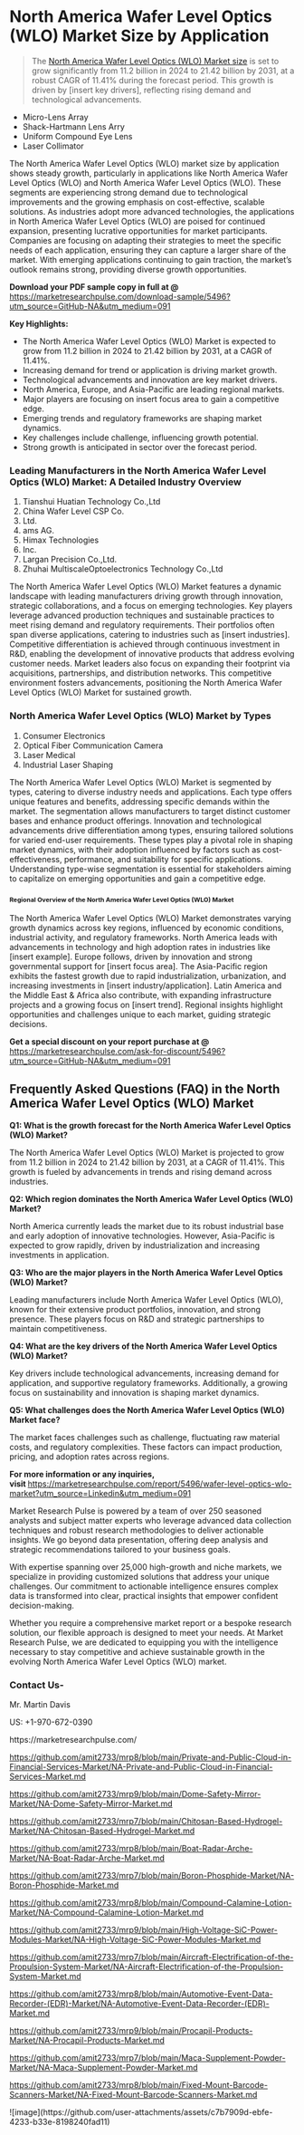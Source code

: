 <h1>North America Wafer Level Optics (WLO) Market&nbsp;Size by Application</h1><blockquote><p>The <a href="https://marketresearchpulse.com/download-sample/5496?utm_source=GitHub-NA&amp;utm_medium=091">North America Wafer Level Optics (WLO) Market size</a> is set to grow significantly from 11.2 billion in 2024 to 21.42 billion by 2031, at a robust CAGR of 11.41% during the forecast period. This growth is driven by [insert key drivers], reflecting rising demand and technological advancements.</p></blockquote><ul><li>Micro-Lens Array<li> Shack-Hartmann Lens Arry<li> Uniform Compound Eye Lens<li> Laser Collimator</li></ul><p>The North America Wafer Level Optics (WLO) market size by application shows steady growth, particularly in applications like North America Wafer Level Optics (WLO) and North America Wafer Level Optics (WLO). These segments are experiencing strong demand due to technological improvements and the growing emphasis on cost-effective, scalable solutions. As industries adopt more advanced technologies, the applications in North America Wafer Level Optics (WLO) are poised for continued expansion, presenting lucrative opportunities for market participants. Companies are focusing on adapting their strategies to meet the specific needs of each application, ensuring they can capture a larger share of the market. With emerging applications continuing to gain traction, the market’s outlook remains strong, providing diverse growth opportunities.</p><p><strong>Download your PDF sample copy in full at @ </strong><a href="https://marketresearchpulse.com/download-sample/5496?utm_source=GitHub-NA&amp;utm_medium=091">https://marketresearchpulse.com/download-sample/5496?utm_source=GitHub-NA&amp;utm_medium=091</a></p><p><strong>Key Highlights: </strong></p><ul><li>The North America Wafer Level Optics (WLO) Market is expected to grow from 11.2 billion in 2024 to 21.42 billion by 2031, at a CAGR of 11.41%.</li><li>Increasing demand for trend or application is driving market growth.</li><li>Technological advancements and innovation are key market drivers.</li><li>North America, Europe, and Asia-Pacific are leading regional markets.</li><li>Major players are focusing on insert focus area to gain a competitive edge.</li><li>Emerging trends and regulatory frameworks are shaping market dynamics.</li><li>Key challenges include challenge, influencing growth potential.</li><li>Strong growth is anticipated in sector over the forecast period.</li></ul><h3>Leading Manufacturers in the North America Wafer Level Optics (WLO) Market: A Detailed Industry Overview</h3><ol><li>Tianshui Huatian Technology Co.,Ltd</li><li>China Wafer Level CSP Co.</li><li>Ltd.</li><li>ams AG.</li><li>Himax Technologies</li><li>Inc.</li><li>Largan Precision Co.,Ltd.</li><li>Zhuhai MultiscaleOptoelectronics Technology Co.,Ltd</li></ol><div class="flex max-w-full flex-col flex-grow"><div class="min-h-8 text-message flex w-full flex-col items-end gap-2 whitespace-normal break-words [.text-message+&amp;]:mt-5" dir="auto" data-message-author-role="assistant" data-message-id="fd8432e4-4910-450d-b182-61b7bfb0a01f" data-message-model-slug="gpt-4o"><div class="flex w-full flex-col gap-1 empty:hidden first:pt-[3px]"><div class="markdown prose w-full break-words dark:prose-invert light"><p>The North America Wafer Level Optics (WLO) Market features a dynamic landscape with leading manufacturers driving growth through innovation, strategic collaborations, and a focus on emerging technologies. Key players leverage advanced production techniques and sustainable practices to meet rising demand and regulatory requirements. Their portfolios often span diverse applications, catering to industries such as [insert industries]. Competitive differentiation is achieved through continuous investment in R&amp;D, enabling the development of innovative products that address evolving customer needs. Market leaders also focus on expanding their footprint via acquisitions, partnerships, and distribution networks. This competitive environment fosters advancements, positioning the North America Wafer Level Optics (WLO) Market for sustained growth.</p></div></div></div></div><h3>North America Wafer Level Optics (WLO) Market by Types</h3><ol><li>Consumer Electronics<li> Optical Fiber Communication Camera<li> Laser Medical<li> Industrial Laser Shaping</li></ol><div class="flex max-w-full flex-col flex-grow"><div class="min-h-8 text-message flex w-full flex-col items-end gap-2 whitespace-normal break-words [.text-message+&amp;]:mt-5" dir="auto" data-message-author-role="assistant" data-message-id="084470be-0bb7-4664-bddf-5156b4f41249" data-message-model-slug="gpt-4o-mini"><div class="flex w-full flex-col gap-1 empty:hidden first:pt-[3px]"><div class="markdown prose w-full break-words dark:prose-invert light"><p>The North America Wafer Level Optics (WLO) Market is segmented by types, catering to diverse industry needs and applications. Each type offers unique features and benefits, addressing specific demands within the market. The segmentation allows manufacturers to target distinct customer bases and enhance product offerings. Innovation and technological advancements drive differentiation among types, ensuring tailored solutions for varied end-user requirements. These types play a pivotal role in shaping market dynamics, with their adoption influenced by factors such as cost-effectiveness, performance, and suitability for specific applications. Understanding type-wise segmentation is essential for stakeholders aiming to capitalize on emerging opportunities and gain a competitive edge.</p></div></div></div></div><h3><span style="font-size: 11px;">Regional Overview of the North America Wafer Level Optics (WLO) Market</span></h3><div class="flex max-w-full flex-col flex-grow"><div class="min-h-8 text-message flex w-full flex-col items-end gap-2 whitespace-normal break-words [.text-message+&amp;]:mt-5" dir="auto" data-message-author-role="assistant" data-message-id="e9038762-ce64-4e30-91c9-9bd413514231" data-message-model-slug="gpt-4o-mini"><div class="flex w-full flex-col gap-1 empty:hidden first:pt-[3px]"><div class="markdown prose w-full break-words dark:prose-invert light"><p>The North America Wafer Level Optics (WLO) Market demonstrates varying growth dynamics across key regions, influenced by economic conditions, industrial activity, and regulatory frameworks. North America leads with advancements in technology and high adoption rates in industries like [insert example]. Europe follows, driven by innovation and strong governmental support for [insert focus area]. The Asia-Pacific region exhibits the fastest growth due to rapid industrialization, urbanization, and increasing investments in [insert industry/application]. Latin America and the Middle East &amp; Africa also contribute, with expanding infrastructure projects and a growing focus on [insert trend]. Regional insights highlight opportunities and challenges unique to each market, guiding strategic decisions.</p></div></div></div></div><p><strong>Get a special discount on your report purchase at @ </strong><a href="https://marketresearchpulse.com/ask-for-discount/5496?utm_source=GitHub-NA&amp;utm_medium=091">https://marketresearchpulse.com/ask-for-discount/5496?utm_source=GitHub-NA&amp;utm_medium=091</a></p><h2>Frequently Asked Questions (FAQ) in the North America Wafer Level Optics (WLO) Market</h2><p><strong>Q1: What is the growth forecast for the North America Wafer Level Optics (WLO) Market?</strong></p><p>The North America Wafer Level Optics (WLO) Market is projected to grow from 11.2 billion in 2024 to 21.42 billion by 2031, at a CAGR of 11.41%. This growth is fueled by advancements in trends and rising demand across industries.</p><p><strong>Q2: Which region dominates the North America Wafer Level Optics (WLO) Market?</strong></p><p>North America currently leads the market due to its robust industrial base and early adoption of innovative technologies. However, Asia-Pacific is expected to grow rapidly, driven by industrialization and increasing investments in application.</p><p><strong>Q3: Who are the major players in the North America Wafer Level Optics (WLO) Market?</strong></p><p>Leading manufacturers include North America Wafer Level Optics (WLO), known for their extensive product portfolios, innovation, and strong presence. These players focus on R&amp;D and strategic partnerships to maintain competitiveness.</p><p><strong>Q4: What are the key drivers of the North America Wafer Level Optics (WLO) Market?</strong></p><p>Key drivers include technological advancements, increasing demand for application, and supportive regulatory frameworks. Additionally, a growing focus on sustainability and innovation is shaping market dynamics.</p><p><strong>Q5: What challenges does the North America Wafer Level Optics (WLO) Market face?</strong></p><p>The market faces challenges such as challenge, fluctuating raw material costs, and regulatory complexities. These factors can impact production, pricing, and adoption rates across regions.</p><p><strong>For more information or any inquiries, visit&nbsp;</strong><a href="https://marketresearchpulse.com/report/5496/wafer-level-optics-wlo-market?utm_source=Linkedin&utm_medium=091">https://marketresearchpulse.com/report/5496/wafer-level-optics-wlo-market?utm_source=Linkedin&utm_medium=091</a></p><p>Market Research Pulse is powered by a team of over 250 seasoned analysts and subject matter experts who leverage advanced data collection techniques and robust research methodologies to deliver actionable insights. We go beyond data presentation, offering deep analysis and strategic recommendations tailored to your business goals.</p><p>With expertise spanning over 25,000 high-growth and niche markets, we specialize in providing customized solutions that address your unique challenges. Our commitment to actionable intelligence ensures complex data is transformed into clear, practical insights that empower confident decision-making.</p><p>Whether you require a comprehensive market report or a bespoke research solution, our flexible approach is designed to meet your needs. At Market Research Pulse, we are dedicated to equipping you with the intelligence necessary to stay competitive and achieve sustainable growth in the evolving North America Wafer Level Optics (WLO) market.</p><h3><strong>Contact Us-</strong></h3><p>Mr. Martin Davis</p><p>US: +1-970-672-0390</p><p>https://marketresearchpulse.com/</p><p><a href="https://github.com/amit2733/mrp8/blob/main/Private-and-Public-Cloud-in-Financial-Services-Market/NA-Private-and-Public-Cloud-in-Financial-Services-Market.md">https://github.com/amit2733/mrp8/blob/main/Private-and-Public-Cloud-in-Financial-Services-Market/NA-Private-and-Public-Cloud-in-Financial-Services-Market.md</a></p><p><a href="https://github.com/amit2733/mrp9/blob/main/Dome-Safety-Mirror-Market/NA-Dome-Safety-Mirror-Market.md">https://github.com/amit2733/mrp9/blob/main/Dome-Safety-Mirror-Market/NA-Dome-Safety-Mirror-Market.md</a></p><p><a href="https://github.com/amit2733/mrp7/blob/main/Chitosan-Based-Hydrogel-Market/NA-Chitosan-Based-Hydrogel-Market.md">https://github.com/amit2733/mrp7/blob/main/Chitosan-Based-Hydrogel-Market/NA-Chitosan-Based-Hydrogel-Market.md</a></p><p><a href="https://github.com/amit2733/mrp8/blob/main/Boat-Radar-Arche-Market/NA-Boat-Radar-Arche-Market.md">https://github.com/amit2733/mrp8/blob/main/Boat-Radar-Arche-Market/NA-Boat-Radar-Arche-Market.md</a></p><p><a href="https://github.com/amit2733/mrp7/blob/main/Boron-Phosphide-Market/NA-Boron-Phosphide-Market.md">https://github.com/amit2733/mrp7/blob/main/Boron-Phosphide-Market/NA-Boron-Phosphide-Market.md</a></p><p><a href="https://github.com/amit2733/mrp8/blob/main/Compound-Calamine-Lotion-Market/NA-Compound-Calamine-Lotion-Market.md">https://github.com/amit2733/mrp8/blob/main/Compound-Calamine-Lotion-Market/NA-Compound-Calamine-Lotion-Market.md</a></p><p><a href="https://github.com/amit2733/mrp9/blob/main/High-Voltage-SiC-Power-Modules-Market/NA-High-Voltage-SiC-Power-Modules-Market.md">https://github.com/amit2733/mrp9/blob/main/High-Voltage-SiC-Power-Modules-Market/NA-High-Voltage-SiC-Power-Modules-Market.md</a></p><p><a href="https://github.com/amit2733/mrp7/blob/main/Aircraft-Electrification-of-the-Propulsion-System-Market/NA-Aircraft-Electrification-of-the-Propulsion-System-Market.md">https://github.com/amit2733/mrp7/blob/main/Aircraft-Electrification-of-the-Propulsion-System-Market/NA-Aircraft-Electrification-of-the-Propulsion-System-Market.md</a></p><p><a href="https://github.com/amit2733/mrp8/blob/main/Automotive-Event-Data-Recorder-(EDR)-Market/NA-Automotive-Event-Data-Recorder-(EDR)-Market.md">https://github.com/amit2733/mrp8/blob/main/Automotive-Event-Data-Recorder-(EDR)-Market/NA-Automotive-Event-Data-Recorder-(EDR)-Market.md</a></p><p><a href="https://github.com/amit2733/mrp9/blob/main/Procapil-Products-Market/NA-Procapil-Products-Market.md">https://github.com/amit2733/mrp9/blob/main/Procapil-Products-Market/NA-Procapil-Products-Market.md</a></p><p><a href="https://github.com/amit2733/mrp7/blob/main/Maca-Supplement-Powder-Market/NA-Maca-Supplement-Powder-Market.md">https://github.com/amit2733/mrp7/blob/main/Maca-Supplement-Powder-Market/NA-Maca-Supplement-Powder-Market.md</a></p><p><a href="https://github.com/amit2733/mrp8/blob/main/Fixed-Mount-Barcode-Scanners-Market/NA-Fixed-Mount-Barcode-Scanners-Market.md">https://github.com/amit2733/mrp8/blob/main/Fixed-Mount-Barcode-Scanners-Market/NA-Fixed-Mount-Barcode-Scanners-Market.md</a></p>
![image](https://github.com/user-attachments/assets/c7b7909d-ebfe-4233-b33e-8198240fad11)
